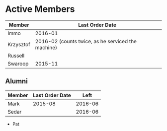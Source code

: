 # Active Members

Member    | Last Order Date
----------|-----------------
Immo      | 2016-01
Krzysztof | 2016-02 (counts twice, as he serviced the machine)
Russell   |
Swaroop   | 2015-11

## Alumni

Member    | Last Order Date | Left
----------|-----------------|-----
Mark      | 2015-08         | 2016-06
Sedar     |                 | 2016-06

* Pat
